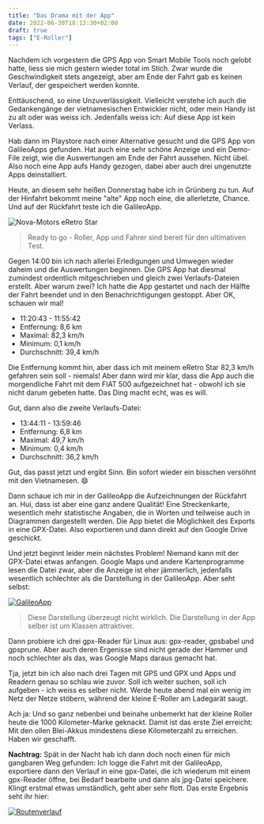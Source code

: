 ```yaml
---
title: "Das Drama mit der App"
date: 2022-06-30T18:13:30+02:00
draft: true
tags: ["E-Roller"]
---
```

Nachdem ich vorgestern die GPS App von Smart Mobile Tools noch gelobt hatte, liess sie mich gestern wieder total im Stich. Zwar wurde die Geschwindigkeit stets angezeigt, aber am Ende der Fahrt gab es keinen Verlauf, der gespeichert werden konnte. 

Enttäuschend, so eine Unzuverlässigkeit. Vielleicht verstehe ich auch die Gedankengänge der vietnamesischen Entwickler nicht, oder mein Handy ist zu alt oder was weiss ich. Jedenfalls weiss ich: Auf diese App ist kein Verlass.

Hab dann im Playstore nach einer Alternative gesucht und die GPS App von GalileoApps gefunden. Hat auch eine sehr schöne Anzeige und ein Demo-File zeigt, wie die Auswertungen am Ende der Fahrt aussehen. Nicht übel. Also noch eine App aufs Handy gezogen, dabei aber auch drei ungenutzte Apps deinstalliert.

Heute, an diesem sehr heißen Donnerstag habe ich in Grünberg zu tun. Auf der Hinfahrt bekommt meine "alte" App noch eine, die allerletzte, Chance. Und auf der Rückfahrt teste ich die GalileoApp.


![Nova-Motors eRetro Star](../06-30-p01.jpg)
> Ready to go - Roller, App und Fahrer sind bereit für den ultimativen Test.

Gegen 14:00 bin ich nach allerlei Erledigungen und Umwegen wieder daheim und die Auswertungen beginnen.
Die GPS App hat diesmal zumindest ordentlich mitgeschrieben und gleich zwei Verlaufs-Dateien erstellt. Aber warum zwei? Ich hatte die App gestartet und nach der Hälfte der Fahrt beendet und in den Benachrichtigungen gestoppt.
Aber OK, schauen wir mal!
 
* 11:20:43 - 11:55:42
* Entfernung: 8,6 km
* Maximal: 82,3 km/h
* Minimum: 0,1 km/h
* Durchschnitt: 39,4 km/h

Die Entfernung kommt hin, aber dass ich mit meinem eRetro Star 82,3 km/h gefahren sein soll - niemals! Aber dann wird mir klar, dass die App auch die morgendliche Fahrt mit dem FIAT 500 aufgezeichnet hat - obwohl ich sie nicht darum gebeten hatte. Das Ding macht echt, was es will.

Gut, dann also die zweite Verlaufs-Datei:

* 13:44:11 - 13:59:46
* Entfernung: 6,8 km
* Maximal: 49,7 km/h
* Minimum: 0,4 km/h
* Durchschnitt: 36,2 km/h

Gut, das passt jetzt und ergibt Sinn. Bin sofort wieder ein bisschen versöhnt mit den Vietnamesen. :smile:

Dann schaue ich mir in der GalileoApp die Aufzeichnungen der Rückfahrt an. Hui, dass ist aber eine ganz andere Qualität! Eine Streckenkarte, wesentlich mehr statistische Angaben, die in Worten und teilweise auch in Diagrammen dargestellt werden. Die App bietet die Möglichkeit des Exports in eine GPX-Datei. Also exportieren und dann direkt auf den Google Drive geschickt.

Und jetzt beginnt leider mein nächstes Problem! Niemand kann mit der GPX-Datei etwas anfangen. Google Maps und andere Kartenprogramme lesen die Datei zwar, aber die Anzeige ist eher jämmerlich, jedenfalls wesentlich schlechter als die Darstellung in der GalileoApp. Aber seht selbst:

[![GalileoApp](../06-30-p02.png)](../screenFetchtrack.png)
> Diese Darstellung überzeugt nicht wirklich. Die Darstellung in der App selber ist um Klassen attraktiver.

Dann probiere ich drei gpx-Reader für Linux aus: gpx-reader, gpsbabel und gpsprune. Aber auch deren Ergenisse sind nicht gerade der Hammer und noch schlechter als das, was Google Maps daraus gemacht hat.

Tja, jetzt bin ich also nach drei Tagen mit GPS und GPX und Apps und Readern genau so schlau wie zuvor. Soll ich weiter suchen, soll ich aufgeben - ich weiss es selber nicht. Werde heute abend mal ein wenig im Netz der Netze stöbern, während der kleine E-Roller am Ladegarät saugt.

Ach ja: Und so ganz nebenbei und beinahe unbemerkt hat der kleine Roller heute die 1000 Kilometer-Marke geknackt. Damit ist das erste Ziel erreicht: Mit den ollen Blei-Akkus mindestens diese Kilometerzahl zu erreichen. Haben wir geschafft.

**Nachtrag:**
Spät in der Nacht hab ich dann doch noch einen für mich gangbaren Weg gefunden: Ich logge die Fahrt mit der GalileoApp, exportiere dann den Verlauf in eine gpx-Datei, die ich wiederum mit einem gpx-Reader öffne, bei Bedarf bearbeite und dann als jpg-Datei speichere. Klingt erstmal etwas umständlich, geht aber sehr flott.
Das erste Ergebnis seht ihr hier:


[![Routenverlauf](../minioutline.jpg)](../outline.jpg)

